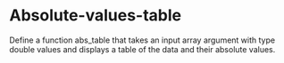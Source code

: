 # Absolute-values-table
Define a function abs_table that takes an input array argument with type double values and displays a table of the data and their absolute values.
